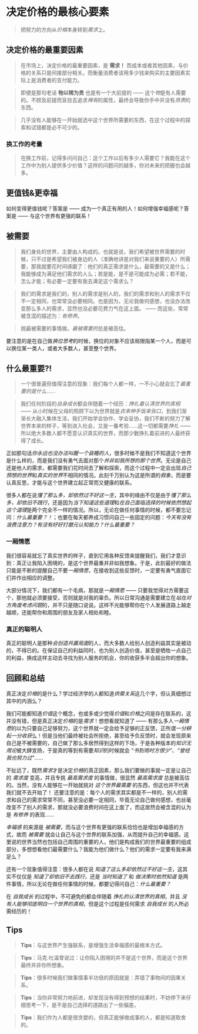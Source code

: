 # 决定价格的最核心要素
> 把努力的方向从*价格*本身转到*需求*上。

## 决定价格的最重要因素
> 在市场上，决定价格的最重要因素，是 **需求！** 而成本或者其他因素，与价格的关系只是间接部分相关。而衡量消费者该用多少钱来购买的主要因素实际上是消费者的支付能力。

> 即便是那句老话 **物以稀为贵** 也是有一个大前提的 —— 这个*物*是有人需要的。不顾及前提而盲目去追求*稀有*的属性，最终会导致你手中并没有*昂贵*的东西。

> 几乎没有人能够在一开始就选中这个世界所需要的东西，在这个过程中的探索和试错都是必不可少的。

### 换工作的考量
> 在换工作前，记得多问问自己：这个工作以后有多少人需要它？我能在这个工作中为别人提供多少价值？这样的问题问的越多，你对未来的把握也会越多。

## 更值钱&更幸福
如何变得更值钱呢？答案是 —— 成为一个真正有用的人！如何增强幸福感呢？答案是 —— 与这个世界有更强的联系！

## 被需要
> 我们身处的世界，主要由人构成的。也就是说，我们希望被世界需要的时候，只不过是希望我们被身边的人（准确地讲是对我们来说重要的人）所需要，那我就要花时间琢磨了：他们的真正需求是什么，最需要的又是什么；我能够成为满足他们需求的人么；若是能，是不是可能成为必需；若不能，怎么才能；有必要一定要有我去满足这个需求么？

> 我们的需求是我们的，别人的需求是别人的，我们的需求和别人的需求不仅不一定相同，也常常没必要相同。也是因为，无论我做何感想，也没办法改变那么多人的需求，显然也没必要花费力气在这上面。 —— 而这些，常常被含混的描述为：*有修养*。

> 挑最被需要的事情做。*最被需要的*总是被高估。

要注意的是在自己做*换位思考*的时候，换位的对象不应该局限指某一个人，而是可以换位某一类人，或者大多数人，甚至整个世界。

## 什么最重要?!
> 一个很普遍但值得注意的现象：我们每个人都一样，一不小心就会忘了*最重要的是什么*……

> 我们任何阶段的*自身成长*都会伴随着一个经历：*挣扎着认清世界的真相* —— 从小时候在父母的照顾下以为世界就是*衣来伸手饭来张口*，到我们渐渐长大融入集体生活，我们开始学会协作、学会妥协，我们不断的努力了解世界本来的样子，等到进入社会，又是一番考验……这一切都需要*挣扎* —— 所以绝大多数人都不愿意认识真实的世界，而那少数挣扎着前进的人最终获得了成长。

正如那句话*你永远也没办法叫醒一个装睡的人*，很多时候不是我们不知道这个世界是什么样的，而是我们没有勇气去面对那个*并非如我所想的那个世界*。无论是自己还是他人的需求，都需要我们花时间去了解和探索，而这个过程中一定会出现*自己预想的世界*和*真实的世界*不相同的情况。此刻千万别认为这是所谓的*假象*，而是要认真反思，才能与这个世界建立起正常而又健康的联系。

很多人都在说*懂了那么多，却依然过不好这一生*，其中的缘由不仅是由于*懂了那么多，却依旧不践行*，还是因为*当下知道这些道理*和*在自己面临选择的时候依然想起这个道理*是两个完全不一样的情况。所以，无论在做任何事情的时候，都不要忘记问：*什么最重要？！*；也要在每天都养成习惯问自己一些固定的问题：*今天有没有浪费注意力？有没有好好打磨元认知能力？什么最重要？*

### 一厢情愿
我们很容易就忘了真实世界的样子，直到它用各种反馈来提醒我们，我们才意识到：真正让我陷入困境的，是这个世界最重并非如我想象。于是，此刻最好的做法只能是不断的提醒自己不要*一厢情愿*，在接收到这些反馈时，一定要有勇气直面它们并作出相应的调整。

大部分情况下，我们都有一个毛病，那就是*一厢情愿* —— 只要我觉得对方需要这个，那他就必须要接受，否则就是对我的辜负。所以日常沟通是需要建立在*站在对方角度考虑问题*的，并不只是随口说说。这样不光能够帮你在个人发展道路上越走越顺，还能帮你和周围的朋友及家人相处和睦。

### 真正的聪明人
真正的聪明人是那种*会创造共赢局面*的人，而大多数人给别人创造利益其实是被动的，不得已的。在保证自己的利益同时，也为别人创造价值，甚至是牺牲一点自己的利益，换成这样主动去寻找为别人服务的机会，你的收获多半会超出你的想象。

## 回顾和总结
真正决定*价格*的是什么？学过经济学的人都知道*供需关系*这几个字，但认真细想过其中的内涵么？

我们可能都知道*价值*这个概念，也或多或少觉得*价值*和*价格*之间是存在联系的，这并没有错，但是真正决定*价格*的是*需求*！想想看就知道了 —— 有那么多人*一厢情愿*的以为只要自己足够努力，这个世界就一定会给予足够的正反馈，正所谓*一分耕耘一分收获*么！但是当他们最终被社会所拒绝，甚至给予负反馈时，就会发现原来自己是不被需要的，自己做了那么多居然得到这样的下场，于是各种版本的*知识无用论*被大肆宣扬，于是真的等到有需要*知识*的时候就会 *“书到用时方恨少”*、*“曾经我也努力过"*……

不扯远了，既然*需求*才是决定*价格*的真正因素，那么我们要做的事就一定是让自己的 *需求度* 变高，并且专挑 *最高需求度* 的事情做，很显然 *最高需求度* 总是被高估的。当然，没有人能够在一开始就挑对 *这个世界最需要* 的东西，但这也并不代表我们就不去开始了！
还要注意的是：每个人的需求其实都是不一样的，别人的需求和自己的需求常常不同，甚至没必要一定相同，毕竟无论自己做何感想，也丝毫改变不了别人的需求，那就没必要浪费时间在这上面了，而这居然会被含混的认为是 *有修养* 的表现……

*幸福感* 的来源是 *被需要*，而与这个世界有更强的联系恰恰也是增加幸福感的方式，故而 *被需要* 就会让自己与这个世界的联系加强，从而提升自己的幸福感。这里说的世界当然也包括自己周围的重要的人，他们是构成我们的世界最重要的组成部分，多想想看他们最需要什么？我能为他们做什么？他们的需求一定要有我来满足么？

还有一个现象值得注意：很多人都在说 *知道了这么多却依然过不好这一生*，这其实不仅仅是 *知道了却依旧不去践行*，还是 *当时知道了* 和 *做决策时依然知道* 是两件事情，所以无论在做任何事情的时候，都要记得问自己：*什么最重要？*

在 *自我成长* 的过程中，不可避免的都会伴随着 *挣扎的认清世界的真相*，并且 *没有人能够彻底明白一个世界的真相*，但是这个过程是任何需求 *自我成长* 的人所必需经历的！

## Tips
> **Tips**：与这世界产生强联系，是增强生活幸福感的最根本方式。

> **Tips**：马克.吐温曾说过：让你陷入困境的并不是这个世界，而是这个世界最终并非你所想象。

> **Tips**：很多时候我们做事情事半功倍的原因就是：弄错了事物间的因果关系。

> **Tips**：当你非常努力地前进，却发现没有得到预想的结果时，不妨停下来仔细思考一下，是不是自己选择的道路出了一些偏差。

> **Tips**：我们作为人都是很贪婪的，但真正能够做成事的人，都是知道取舍的。
